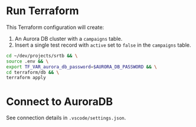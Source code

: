 # Run Terraform

This Terraform configuration will create:

1. An Aurora DB cluster with a `campaigns` table.
2. Insert a single test record with `active` set to `false` in the `campaigns` table.

```bash
cd ~/dev/projects/srtb && \
source .env && \
export TF_VAR_aurora_db_password=$AURORA_DB_PASSWORD && \
cd terraform/db && \
terraform apply
```

# Connect to AuroraDB

See connection details in `.vscode/settings.json`.